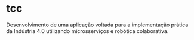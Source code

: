 # tcc
Desenvolvimento de uma aplicação voltada para a implementação prática da Indústria 4.0 utilizando microsserviços e robótica colaborativa.
